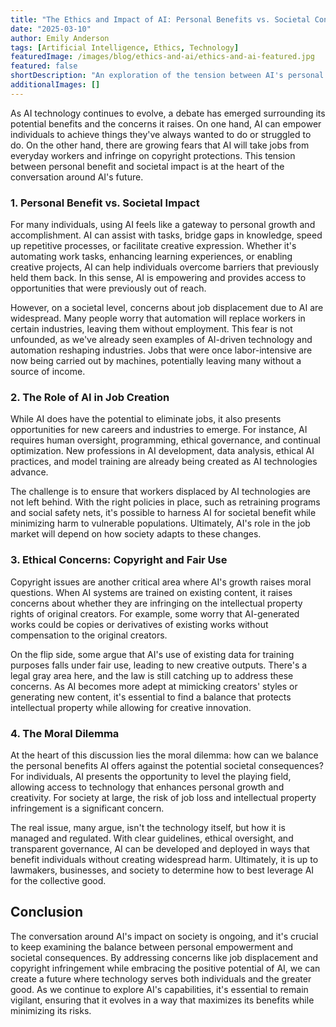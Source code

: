 ```yaml
---
title: "The Ethics and Impact of AI: Personal Benefits vs. Societal Concerns"
date: "2025-03-10"
author: Emily Anderson
tags: [Artificial Intelligence, Ethics, Technology]
featuredImage: /images/blog/ethics-and-ai/ethics-and-ai-featured.jpg
featured: false
shortDescription: "An exploration of the tension between AI's personal benefits and its potential societal consequences, including job displacement and copyright concerns."
additionalImages: []
---
```


As AI technology continues to evolve, a debate has emerged surrounding its potential benefits and the concerns it raises. On one hand, AI can empower individuals to achieve things they've always wanted to do or struggled to do. On the other hand, there are growing fears that AI will take jobs from everyday workers and infringe on copyright protections. This tension between personal benefit and societal impact is at the heart of the conversation around AI's future.

### 1. Personal Benefit vs. Societal Impact

For many individuals, using AI feels like a gateway to personal growth and accomplishment. AI can assist with tasks, bridge gaps in knowledge, speed up repetitive processes, or facilitate creative expression. Whether it's automating work tasks, enhancing learning experiences, or enabling creative projects, AI can help individuals overcome barriers that previously held them back. In this sense, AI is empowering and provides access to opportunities that were previously out of reach.

However, on a societal level, concerns about job displacement due to AI are widespread. Many people worry that automation will replace workers in certain industries, leaving them without employment. This fear is not unfounded, as we've already seen examples of AI-driven technology and automation reshaping industries. Jobs that were once labor-intensive are now being carried out by machines, potentially leaving many without a source of income.

### 2. The Role of AI in Job Creation

While AI does have the potential to eliminate jobs, it also presents opportunities for new careers and industries to emerge. For instance, AI requires human oversight, programming, ethical governance, and continual optimization. New professions in AI development, data analysis, ethical AI practices, and model training are already being created as AI technologies advance.

The challenge is to ensure that workers displaced by AI technologies are not left behind. With the right policies in place, such as retraining programs and social safety nets, it's possible to harness AI for societal benefit while minimizing harm to vulnerable populations. Ultimately, AI's role in the job market will depend on how society adapts to these changes.

### 3. Ethical Concerns: Copyright and Fair Use

Copyright issues are another critical area where AI's growth raises moral questions. When AI systems are trained on existing content, it raises concerns about whether they are infringing on the intellectual property rights of original creators. For example, some worry that AI-generated works could be copies or derivatives of existing works without compensation to the original creators. 

On the flip side, some argue that AI's use of existing data for training purposes falls under fair use, leading to new creative outputs. There's a legal gray area here, and the law is still catching up to address these concerns. As AI becomes more adept at mimicking creators' styles or generating new content, it's essential to find a balance that protects intellectual property while allowing for creative innovation.

### 4. The Moral Dilemma

At the heart of this discussion lies the moral dilemma: how can we balance the personal benefits AI offers against the potential societal consequences? For individuals, AI presents the opportunity to level the playing field, allowing access to technology that enhances personal growth and creativity. For society at large, the risk of job loss and intellectual property infringement is a significant concern.

The real issue, many argue, isn't the technology itself, but how it is managed and regulated. With clear guidelines, ethical oversight, and transparent governance, AI can be developed and deployed in ways that benefit individuals without creating widespread harm. Ultimately, it is up to lawmakers, businesses, and society to determine how to best leverage AI for the collective good.

## Conclusion

The conversation around AI's impact on society is ongoing, and it's crucial to keep examining the balance between personal empowerment and societal consequences. By addressing concerns like job displacement and copyright infringement while embracing the positive potential of AI, we can create a future where technology serves both individuals and the greater good. As we continue to explore AI's capabilities, it's essential to remain vigilant, ensuring that it evolves in a way that maximizes its benefits while minimizing its risks.